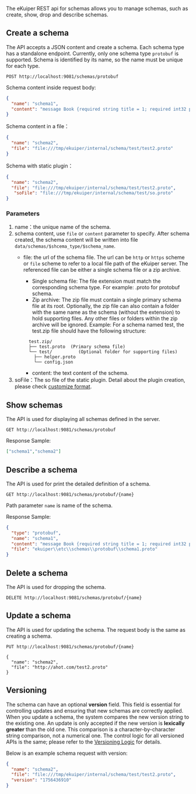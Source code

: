 The eKuiper REST api for schemas allows you to manage schemas, such as create, show, drop and describe schemas.

## Create a schema

The API accepts a JSON content and create a schema. Each schema type has a standalone endpoint. Currently, only one schema type `protobuf` is supported. Schema is identified by its name, so the name must be unique for each type.

```shell
POST http://localhost:9081/schemas/protobuf
```

Schema content inside request body:

```json
{
  "name": "schema1",
  "content": "message Book {required string title = 1; required int32 price = 2;}"
}
```

Schema content in a file：

```json
{
  "name": "schema2",
  "file": "file:///tmp/ekuiper/internal/schema/test/test2.proto"
}
```

Schema with static plugin：

```json
{
  "name": "schema2",
  "file": "file:///tmp/ekuiper/internal/schema/test/test2.proto",
   "soFile": "file:///tmp/ekuiper/internal/schema/test/so.proto"
}
```

### Parameters

1. name：the unique name of the schema.
2. schema content, use `file` or `content` parameter to specify. After schema created, the schema content will be written into file `data/schemas/$shcema_type/$schema_name`.
   - file: the url of the schema file. The url can be `http` or `https` scheme or `file` scheme to refer to a local file
   path of the eKuiper server. The referenced file can be either a single schema file or a zip archive.
     - Single schema file: The file extension must match the corresponding schema type. For example: .proto for protobuf schema.
     - Zip archive: The zip file must contain a single primary schema file at its root. Optionally, the zip file can also contain a folder with the same name as the schema (without the extension) to hold supporting files. Any other files or folders within the zip archive will be ignored. Example: For a schema named test, the test.zip file should have the following structure:

     ```text
       test.zip/
       ├── test.proto  (Primary schema file)
       └── test/          (Optional folder for supporting files)
         ├── helper.proto
         └── config.json
     ```

     - content: the text content of the schema.
3. soFile：The so file of the static plugin. Detail about the plugin creation, please check [customize format](../../guide/serialization/serialization.md#format-extension).

## Show schemas

The API is used for displaying all schemas defined in the server.

```shell
GET http://localhost:9081/schemas/protobuf
```

Response Sample:

```json
["schema1","schema2"]
```

## Describe a schema

The API is used for print the detailed definition of a schema.

```shell
GET http://localhost:9081/schemas/protobuf/{name}
```

Path parameter `name` is name of the schema.

Response Sample:

```json
{
  "type": "protobuf",
  "name": "schema1",
  "content": "message Book {required string title = 1; required int32 price = 2;}",
  "file": "ekuiper\\etc\\schemas\\protobuf\\schema1.proto"
}
```

## Delete a schema

The API is used for dropping the schema.

```shell
DELETE http://localhost:9081/schemas/protobuf/{name}
```

## Update a schema

The API is used for updating the schema. The request body is the same as creating a schema.

```shell
PUT http://localhost:9081/schemas/protobuf/{name}

{
  "name": "schema2",
  "file": "http://ahot.com/test2.proto"
}
```

## Versioning

The schema can have an optional **version** field. This field is essential for controlling updates and ensuring that new
schemas are correctly applied. When you update a schema, the system compares the new version string to the existing one.
An update is only accepted if the new version is **lexically greater** than the old one. This comparison is a
character-by-character string comparison, not a numerical one. The control logic for all versioned APIs is the same;
please refer to the [Versioning Logic](../../guide/rules/overview.md#versioning-logic) for details.

Below is an example schema request with version:

```json
{
  "name": "schema2",
  "file": "file:///tmp/ekuiper/internal/schema/test/test2.proto",
  "version": "1756436910"
}
```
